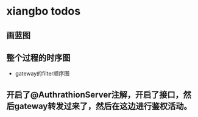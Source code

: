 # xiangbo todos
## 画蓝图
## 整个过程的时序图
 - gateway的filter顺序图

## 开启了@AuthrathionServer注解，开启了接口，然后gateway转发过来了，然后在这边进行鉴权活动。